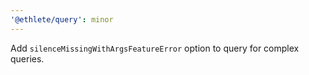 ```yaml
---
'@ethlete/query': minor
---
```


Add `silenceMissingWithArgsFeatureError` option to query for complex queries.
